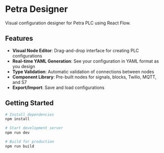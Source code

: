 # Petra Designer

Visual configuration designer for Petra PLC using React Flow.

## Features

- **Visual Node Editor**: Drag-and-drop interface for creating PLC configurations
- **Real-time YAML Generation**: See your configuration in YAML format as you design
- **Type Validation**: Automatic validation of connections between nodes
- **Component Library**: Pre-built nodes for signals, blocks, Twilio, MQTT, and S7
- **Export/Import**: Save and load configurations

## Getting Started

```bash
# Install dependencies
npm install

# Start development server
npm run dev

# Build for production
npm run build
